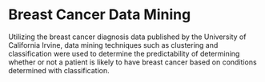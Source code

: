 # Breast Cancer Data Mining

Utilizing the breast cancer diagnosis data published by the University of California Irvine, data mining techniques such as clustering and classification were used to determine the predictability of determining whether or not a patient is likely to have breast cancer based on conditions determined with classification.
